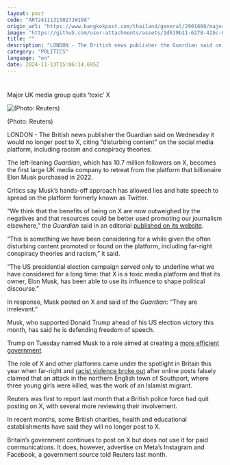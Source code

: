 ```yaml
---
layout: post
code: "ART24111315027JW10A"
origin_url: "https://www.bangkokpost.com/thailand/general/2901608/major-uk-media-group-quits-toxic-x"
image: "https://github.com/user-attachments/assets/1d619b11-6278-42bc-8bab-71ef0a6bede1"
title: ""
description: "LONDON - The British news publisher the Guardian said on Wednesday it would no longer post to X, citing “disturbing content” on the social media platform, including racism and conspiracy theories."
category: "POLITICS"
language: "en"
date: 2024-11-13T15:06:14.695Z
---
```


# 

Major UK media group quits ‘toxic’ X

![(Photo: Reuters)](https://github.com/user-attachments/assets/4e8564ee-1588-4204-abad-7e754cec53e3)

(Photo: Reuters)

LONDON - The British news publisher the Guardian said on Wednesday it would no longer post to X, citing “disturbing content” on the social media platform, including racism and conspiracy theories.

The left-leaning _Guardian_, which has 10.7 million followers on X, becomes the first large UK media company to retreat from the platform that billionaire Elon Musk purchased in 2022.

Critics say Musk’s hands-off approach has allowed lies and hate speech to spread on the platform formerly known as Twitter.

“We think that the benefits of being on X are now outweighed by the negatives and that resources could be better used promoting our journalism elsewhere,” the _Guardian_ said in an editorial [published on its website](https://www.theguardian.com/media/2024/nov/13/why-the-guardian-is-no-longer-posting-on-x).

“This is something we have been considering for a while given the often disturbing content promoted or found on the platform, including far-right conspiracy theories and racism,” it said.

“The US presidential election campaign served only to underline what we have considered for a long time: that X is a toxic media platform and that its owner, Elon Musk, has been able to use its influence to shape political discourse.”

In response, Musk posted on X and said of the _Guardian_: “They are irrelevant.”

Musk, who supported Donald Trump ahead of his US election victory this month, has said he is defending freedom of speech.

Trump on Tuesday named Musk to a role aimed at creating a [more efficient government](https://www.bangkokpost.com/world/2901561/trump-taps-billionaire-musk-to-overhaul-government).

The role of X and other platforms came under the spotlight in Britain this year when far-right and [racist violence broke out](https://www.bangkokpost.com/world/2843746/britains-violent-riots-what-we-know) after online posts falsely claimed that an attack in the northern English town of Southport, where three young girls were killed, was the work of an Islamist migrant.

Reuters was first to report last month that a British police force had quit posting on X, with several more reviewing their involvement.

In recent months, some British charities, health and educational establishments have said they will no longer post to X.

Britain’s government continues to post on X but does not use it for paid communications. It does, however, advertise on Meta’s Instagram and Facebook, a government source told Reuters last month.